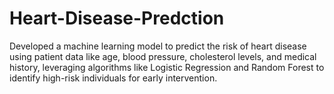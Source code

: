 # Heart-Disease-Predction
Developed a machine learning model to predict the risk of heart disease using patient data like age, blood  pressure, cholesterol levels, and medical history, leveraging algorithms like Logistic Regression and  Random Forest to identify high-risk individuals for early intervention.
